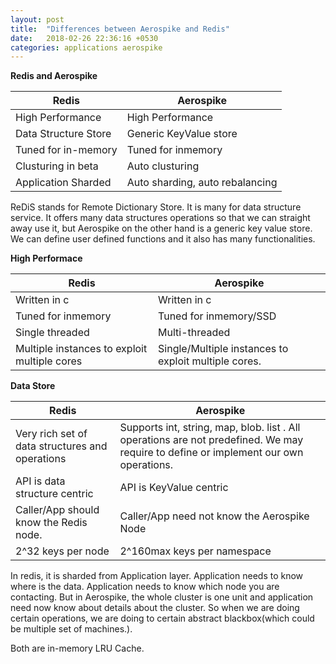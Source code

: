 ```yaml
---
layout: post
title:  "Differences between Aerospike and Redis"
date:   2018-02-26 22:36:16 +0530
categories: applications aerospike
---
```


<strong>Redis and Aerospike</strong>
<div class="datatable-begin"></div>

Redis    | Aerospike                          
------- | -------------------------------------
High Performance  | High Performance          
Data Structure Store | Generic KeyValue store 
Tuned for in-memory   | Tuned for inmemory
Clusturing in beta | Auto clusturing
Application Sharded | Auto sharding, auto rebalancing

<div class="datatable-end"></div>

ReDiS stands for Remote Dictionary Store. It is many for data structure service. It offers many data structures operations so that we can straight away use it, but Aerospike on the other hand is a generic key value store. We can define user defined functions and it also has many functionalities. 

<strong>High Performace</strong>
<div class="datatable-begin"></div>

Redis    | Aerospike                          
------- | -------------------------------------
Written in c  | Written in c
Tuned for inmemory | Tuned for inmemory/SSD
Single threaded   | Multi-threaded
Multiple instances to exploit multiple cores | Single/Multiple instances to exploit multiple cores. 

<div class="datatable-end"></div>


<strong>Data Store</strong>
<div class="datatable-begin"></div>

Redis    | Aerospike                          
------- | -------------------------------------
Very rich set of data structures and operations   | Supports int, string, map, blob. list . All operations are not predefined. We may require to define or implement our own operations. 
API is data structure centric | API is KeyValue centric
Caller/App should know the Redis node.   | Caller/App need not know the Aerospike Node
2^32 keys per node | 2^160max keys per namespace

<div class="datatable-end"></div>

In redis, it is sharded from Application layer. Application needs to know where is the data. Application needs to know which node you are contacting. But in Aerospike, the whole cluster is one unit and application need now know about details about the cluster. So when we are doing certain operations, we are doing to certain abstract blackbox(which could be multiple set of machines.).


Both are in-memory LRU Cache.

